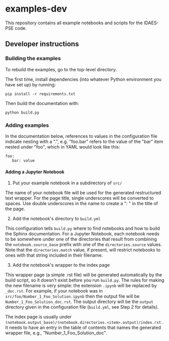 # examples-dev

This repository contains all example notebooks and scripts for
the IDAES-PSE code.

## Developer instructions

### Building the examples

To rebuild the examples, go to the top-level directory.

The first time, install dependencies (into whatever Python environment
you have set up) by running:

    pip install -r requirements.txt
    
Then build the documentation with:

    python build.py
    
### Adding examples

In the documentation below, references to values in the configuration
file indicate nesting with a ".", e.g. "foo.bar" refers to the value
of the "bar" item nested under "foo", which in YAML would look
like this:

    foo:
       bar: value


#### Adding a Jupyter Notebook

1. Put your example notebook in a subdirectory of `src/`

The name of your notebook file will be used for the generated
restructured text wrapper. For the page title, single underscores
will be converted to spaces. Use double underscores in the name
to create a ": " in the title of the page.

2. Add the notebook's directory to `build.yml`

This configuration tells `build.py` where to find notebooks and
how to build the Sphinx documentation. For a Jupyter Notebook,
each notebook needs to be somewhere under one of the directories
that result from combining the `notebook.source_base` prefix with
one of the `directories.source` values. Note that the `directories.match`
value, if present, will restrict notebooks to ones with that string
included in their filename.

3. Add the notebook's wrapper to the index page

This wrapper page (a simple .rst file) will be generated automatically
by the build script, so it doesn't exist before you run `build.py`.
The rules for making the new filename is very simple: the extension 
`.ipynb` will be replaced by `_doc.rst`. For example, if your notebook was in
`src/foo/Number_1_Foo_Solution.ipynb` then the output file will be
`Number_1_Foo_Solution_doc.rst`. The output directory will be the
`output` directory given in the configuration file (`build.yml`,
see Step 2 for details).

The index page is usually under
`(notebook.output_base)/(notebook.directories.<item>.output)/index.rst`
 . It needs to have an entry in the table of contents that names the 
generated wrapper file, e.g., "Number_1_Foo_Solution_doc".